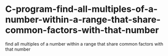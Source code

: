 # C-program-find-all-multiples-of-a-number-within-a-range-that-share-common-factors-with-that-number
find all multiples of a number within a range that share common factors with that number
